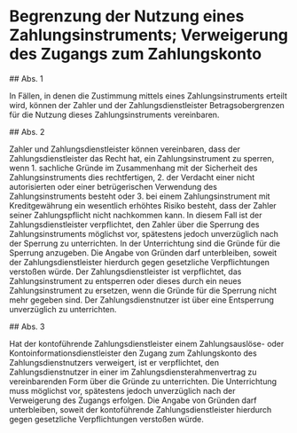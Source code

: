 # Begrenzung der Nutzung eines Zahlungsinstruments; Verweigerung des Zugangs zum Zahlungskonto



\#\# Abs. 1

 In Fällen, in denen die Zustimmung mittels eines Zahlungsinstruments erteilt wird, können der Zahler und der Zahlungsdienstleister Betragsobergrenzen für die Nutzung dieses Zahlungsinstruments vereinbaren.

\#\# Abs. 2

 Zahler und Zahlungsdienstleister können vereinbaren, dass der Zahlungsdienstleister das Recht hat, ein Zahlungsinstrument zu sperren, wenn  1\.
 sachliche Gründe im Zusammenhang mit der Sicherheit des Zahlungsinstruments dies rechtfertigen,
 2\.
 der Verdacht einer nicht autorisierten oder einer betrügerischen Verwendung des Zahlungsinstruments besteht oder
 3\.
 bei einem Zahlungsinstrument mit Kreditgewährung ein wesentlich erhöhtes Risiko besteht, dass der Zahler seiner Zahlungspflicht nicht nachkommen kann.
In diesem Fall ist der Zahlungsdienstleister verpflichtet, den Zahler über die Sperrung des Zahlungsinstruments möglichst vor, spätestens jedoch unverzüglich nach der Sperrung zu unterrichten. In der Unterrichtung sind die Gründe für die Sperrung anzugeben. Die Angabe von Gründen darf unterbleiben, soweit der Zahlungsdienstleister hierdurch gegen gesetzliche Verpflichtungen verstoßen würde. Der Zahlungsdienstleister ist verpflichtet, das Zahlungsinstrument zu entsperren oder dieses durch ein neues Zahlungsinstrument zu ersetzen, wenn die Gründe für die Sperrung nicht mehr gegeben sind. Der Zahlungsdienstnutzer ist über eine Entsperrung unverzüglich zu unterrichten.

\#\# Abs. 3

 Hat der kontoführende Zahlungsdienstleister einem Zahlungsauslöse\- oder Kontoinformationsdienstleister den Zugang zum Zahlungskonto des Zahlungsdienstnutzers verweigert, ist er verpflichtet, den Zahlungsdienstnutzer in einer im Zahlungsdiensterahmenvertrag zu vereinbarenden Form über die Gründe zu unterrichten. Die Unterrichtung muss möglichst vor, spätestens jedoch unverzüglich nach der Verweigerung des Zugangs erfolgen. Die Angabe von Gründen darf unterbleiben, soweit der kontoführende Zahlungsdienstleister hierdurch gegen gesetzliche Verpflichtungen verstoßen würde. 

